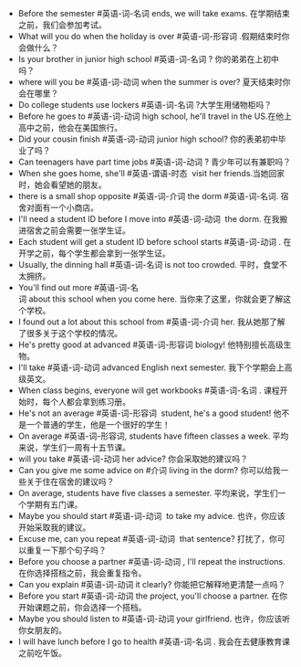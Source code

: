 - Before the semester #英语-词-名词 ends, we will take exams. 在学期结束之前，我们会参加考试。
- What will you do when the holiday is over #英语-词-形容词 .假期结束时你会做什么？
- Is your brother in junior high school #英语-词-名词 ? 你的弟弟在上初中吗？
- where will you be #英语-词-动词 when the summer is over? 夏天结束时你会在哪里？
- Do college students use lockers #英语-词-名词 ?大学生用储物柜吗？
- Before he goes to #英语-词-动词 high school, he'll travel in the US.在他上高中之前，他会在美国旅行。
- Did your cousin finish #英语-词-动词 junior high school? 你的表弟初中毕业了吗？
- Can teenagers have part time jobs #英语-词-动词 ? 青少年可以有兼职吗？
- When she goes home, she'll #英语-谓语-时态  visit her friends.当她回家时，她会看望她的朋友。
- there is a small shop opposite #英语-词-介词 the dorm #英语-词-名词. 宿舍对面有一个小商店。
- I'll need a student ID before I move into #英语-词-动词  the dorm. 在我搬进宿舍之前会需要一张学生证。
- Each student will get a student ID before school starts #英语-词-动词 . 在开学之前，每个学生都会拿到一张学生证。
- Usually, the dinning hall #英语-词-名词 is not too crowded. 平时，食堂不太拥挤。
- You'll find out more #英语-词-名词 about this school when you come here. 当你来了这里，你就会更了解这个学校。
- I found out a lot about this school from #英语-词-介词 her. 我从她那了解了很多关于这个学校的情况。
- He's pretty good at advanced #英语-词-形容词 biology! 他特别擅长高级生物。
- I'll take #英语-词-动词 advanced English next semester. 我下个学期会上高级英文。
- When class begins, everyone will get workbooks #英语-词-名词 . 课程开始时，每个人都会拿到练习册。
- He's not an average #英语-词-形容词  student, he's a good student! 他不是一个普通的学生，他是一个很好的学生！
- On average #英语-词-形容词, students have fifteen classes a week. 平均来说，学生们一周有十五节课。
- will you take #英语-词-动词 her advice? 你会采取她的建议吗？
- Can you give me some advice on #介词 living in the dorm? 你可以给我一些关于住在宿舍的建议吗？
- On average, students have five classes a semester. 平均来说，学生们一个学期有五门课。
- Maybe you should start #英语-词-动词  to take my advice. 也许，你应该开始采取我的建议。
- Excuse me, can you repeat #英语-词-动词  that sentence?  打扰了，你可以重复一下那个句子吗？
- Before you choose a partner #英语-词-动词 , I'll repeat the instructions. 在你选择搭档之前，我会重复指令。
- Can you explain #英语-词-动词 it clearly? 你能把它解释地更清楚一点吗？
- Before you start #英语-词-动词 the project, you'll choose a partner. 在你开始课题之前，你会选择一个搭档。
- Maybe you should listen to #英语-词-动词 your girlfriend. 也许，你应该听你女朋友的。
- I will have lunch before I go to health #英语-词-名词 . 我会在去健康教育课之前吃午饭。